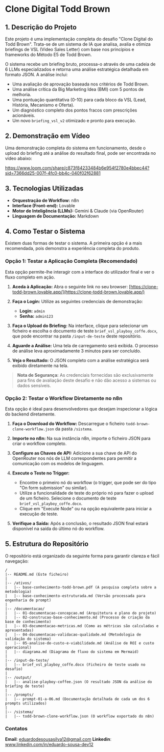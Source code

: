 # Clone Digital Todd Brown

## 1. Descrição do Projeto

Este projeto é uma implementação completa do desafio "Clone Digital do Todd Brown". Trata-se de um sistema de IA que analisa, avalia e otimiza briefings de VSL (Video Sales Letter) com base nos princípios e frameworks do Método E5 de Todd Brown.

O sistema recebe um briefing bruto, processa-o através de uma cadeia de 6 LLMs especializados e retorna uma análise estratégica detalhada em formato JSON. A análise inclui:
* Uma avaliação de aprovação baseada nos critérios de Todd Brown.
* Uma análise crítica da Big Marketing Idea (BMI) com 5 pontos de melhoria.
* Uma pontuação quantitativa (0-10) para cada bloco da VSL (Lead, História, Mecanismo e Oferta).
* Um diagnóstico completo dos pontos fracos com prescrições acionáveis.
* Um novo `briefing_vsl_v2` otimizado e pronto para execução.

## 2. Demonstração em Vídeo

Uma demonstração completa do sistema em funcionamento, desde o upload do briefing até a análise do resultado final, pode ser encontrada no vídeo abaixo:

https://www.loom.com/share/c873f84233484b6e954f2780e4bbec44?sid=7366dd25-007f-4fc0-bb4c-040f02f62881

## 3. Tecnologias Utilizadas

* **Orquestração de Workflow:** n8n
* **Interface (Front-end):** Lovable
* **Motor de Inteligência (LLMs):** Gemini & Claude (via OpenRouter)
* **Linguagem de Documentação:** Markdown

## 4. Como Testar o Sistema

Existem duas formas de testar o sistema. A primeira opção é a mais recomendada, pois demonstra a experiência completa do produto.

### Opção 1: Testar a Aplicação Completa (Recomendado)

Esta opção permite-lhe interagir com a interface do utilizador final e ver o fluxo completo em ação.

1.  **Aceda à Aplicação:** Abra o seguinte link no seu browser:
    [https://clone-todd-brown.lovable.app/](https://clone-todd-brown.lovable.app/)

2.  **Faça o Login:** Utilize as seguintes credenciais de demonstração:
    * **Login:** `admin`
    * **Senha:** `admin123`

3.  **Faça o Upload do Briefing:** Na interface, clique para selecionar um ficheiro e escolha o documento de teste `brief_vsl_playboy_coffe.docx`, que pode encontrar na pasta `/input-de-teste` deste repositório.

4.  **Aguarde a Análise:** Uma tela de carregamento será exibida. O processo de análise leva aproximadamente 3 minutos para ser concluído.

5.  **Veja o Resultado:** O JSON completo com a análise estratégica será exibido diretamente na tela.

> **Nota de Segurança:** As credenciais fornecidas são exclusivamente para fins de avaliação deste desafio e não dão acesso a sistemas ou dados sensíveis.

### Opção 2: Testar o Workflow Diretamente no n8n

Esta opção é ideal para desenvolvedores que desejam inspecionar a lógica do backend diretamente.

1.  **Faça o Download do Workflow:** Descarregue o ficheiro `todd-brown-clone-workflow.json` da pasta `/sistema`.

2.  **Importe no n8n:** Na sua instância n8n, importe o ficheiro JSON para criar o workflow completo.

3.  **Configure as Chaves de API:** Adicione a sua chave de API do OpenRouter nos nós de LLM correspondentes para permitir a comunicação com os modelos de linguagem.

4.  **Execute o Teste no Trigger:**
    * Encontre o primeiro nó do workflow (o trigger, que pode ser do tipo "On form submission" ou similar).
    * Utilize a funcionalidade de teste do próprio nó para fazer o upload de um ficheiro. Selecione o documento de teste `brief_vsl_playboy_coffe.docx`.
    * Clique em "Execute Node" ou na opção equivalente para iniciar a execução de teste.

5.  **Verifique a Saída:** Após a conclusão, o resultado JSON final estará disponível na saída do último nó do workflow.

## 5. Estrutura do Repositório

O repositório está organizado da seguinte forma para garantir clareza e fácil navegação:

```
/
|-- README.md (Este ficheiro)
|
|-- /ativos/
|   |-- base-conhecimento-todd-brown.pdf (A pesquisa completa sobre a metodologia)
|   |-- base-conhecimento-estruturada.md (Versão processada para engenharia de prompt)
|
|-- /documentacao/
|   |-- 01-documentacao-concepcao.md (Arquitetura e plano do projeto)
|   |-- 02-construcao-base-conhecimento.md (Processo de criação da base de conhecimento)
|   |-- 03-documentacao-metricas.md (Como as métricas são calculadas e apresentadas)
|   |-- 04-documentacao-validacao-qualidade.md (Metodologia de validação do sistema)
|   |-- 05-analise-de-custo-e-viabilidade.md (Análise de ROI e custo operacional)
|   |-- diagrama.md (Diagrama de fluxo do sistema em Mermaid)
|
|-- /input-de-teste/
|   |-- brief_vsl_playboy_coffe.docx (Ficheiro de teste usado no desafio)
|
|-- /output/
|   |-- analise-playboy-coffee.json (O resultado JSON da análise do briefing de teste)
|
|-- /prompts/
|   |-- prompt-01-a-06.md (Documentação detalhada de cada um dos 6 prompts utilizados)
|
|-- /sistema/
|   |-- todd-brown-clone-workflow.json (O workflow exportado do n8n)
```

### Contatos
**Email**: eduardodesousasilva12@gmail.com
**Linkedin**: www.linkedin.com/in/eduardo-sousa-dev12
